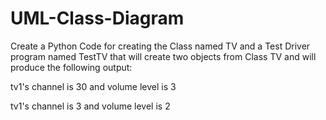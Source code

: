 # UML-Class-Diagram
Create a Python Code for creating the Class named TV and a Test Driver program named TestTV that will create two objects from Class TV and will produce the following output:

tv1's channel is 30 and volume level is 3

tv1's channel is 3 and volume level is 2
